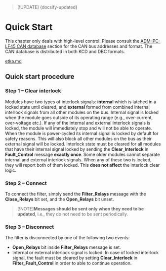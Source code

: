 > [!UPDATE] {docsify-updated}

# Quick Start

This chapter only deals with high-level control. Please consult the  [ADM-PC-LF45 CAN database](power-modules/ADM-PC-LF45/can_database.md) section for the CAN bus addresses and format. The CAN database is distributed in both KCD and DBC formats.

[etka.md](../common/etka.md ':include')

## Quick start procedure

### Step 1 – Clear interlock

Modules have two types of interlock signals: **internal** which is latched in a locked state until cleared, and **external** formed from combined internal interlock signals from all other modules on the bus. Internal signal is locked when the module goes outside of its operating range (e.g., over-current, over-voltage etc.). If any of the internal and external interlock signals is locked, the module will immediately stop and will not be able to operate.
When the module is power-cycled its internal signal is locked by default for safety reasons. This will also block all other modules on the bus as their external signal will be locked. Interlock state must be cleared for all modules that have their internal signal locked by sending the **Clear_Interlock** in **Fault_Control** message **exactly once**.
Some older modules cannot separate internal and external interlock signals. When any of these two is locked, they will report both of them locked. This **does not affect** the interlock clear logic.

### Step 2 – Connect

To connect the filter, simply send the **Filter_Relays** message with the **Close_Relays** bit set, and the **Open_Relays** bit unset.

>[!NOTE]**Messages should be sent only when they need to be updated**, i.e., they do not need to be sent periodically.

### Step 3 – Disconnect

The filter is disconnected by one of the following two events:
- **Open_Relays** bit inside **Filter_Relays** message is set.
- Internal or external interlock signal is locked. In case of locked interlock signal, the fault must be cleared by setting **Clear_Interlock** in **Filter_Fault_Control** in order to able to continue operation.